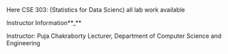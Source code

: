 Here CSE 303: (Statistics for Data Scienc) all lab work available

Instructor Information**\_**

Instructor:
Puja Chakraborty
Lecturer, Department of Computer Science and Engineering
